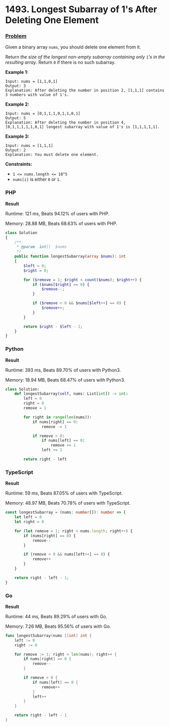 # 1493. Longest Subarray of 1's After Deleting One Element

### [Problem](https://leetcode.com/problems/longest-subarray-of-1s-after-deleting-one-element/description/)

Given a binary array `nums`, you should delete one element from it.

Return _the size of the longest non-empty subarray containing only_ `1`_'s in the resulting array_. Return `0` if there is no such subarray.

**Example 1:**

```
Input: nums = [1,1,0,1]
Output: 3
Explanation: After deleting the number in position 2, [1,1,1] contains 3 numbers with value of 1's.
```

**Example 2:**

```
Input: nums = [0,1,1,1,0,1,1,0,1]
Output: 5
Explanation: After deleting the number in position 4, [0,1,1,1,1,1,0,1] longest subarray with value of 1's is [1,1,1,1,1].
```

**Example 3:**

```
Input: nums = [1,1,1]
Output: 2
Explanation: You must delete one element.
```

**Constraints:**

* `1 <= nums.length <= 10^5`
* `nums[i]` is either `0` or `1`.

### PHP

**Result**

Runtime: 121 ms, Beats 94.12% of users with PHP.

Memory: 28.88 MB, Beats 68.63% of users with PHP.

```php
class Solution
{
    /**
     * @param  int[]  $nums
     */
    public function longestSubarray(array $nums): int
    {
        $left = 0;
        $right = 0;

        for ($remove = 1; $right < count($nums); $right++) {
            if ($nums[$right] == 0) {
                $remove--;
            }

            if ($remove < 0 && $nums[$left++] == 0) {
                $remove++;
            }
        }

        return $right - $left - 1;
    }
}
```

### Python

**Result**

Runtime: 393 ms, Beats 89.70% of users with Python3.

Memory: 18.94 MB, Beats 68.47% of users with Python3.

```python
class Solution:
    def longestSubarray(self, nums: List[int]) -> int:
        left = 0
        right = 0
        remove = 1

        for right in range(len(nums)):
            if nums[right] == 0:
                remove -= 1

            if remove < 0:
                if nums[left] == 0:
                    remove += 1
                left += 1

        return right - left
```

### TypeScript

**Result**

Runtime: 59 ms, Beats 87.05% of users with TypeScript.

Memory: 48.97 MB, Beats 70.78% of users with TypeScript.

```typescript
const longestSubarray = (nums: number[]): number => {
    let left = 0
    let right = 0

    for (let remove = 1; right < nums.length; right++) {
        if (nums[right] == 0) {
            remove--
        }

        if (remove < 0 && nums[left++] == 0) {
            remove++
        }
    }

    return right - left - 1;
}
```

### Go

**Result**

Runtime: 44 ms, Beats 89.29% of users with Go.

Memory: 7.26 MB, Beats 95.56% of users with Go.

```go
func longestSubarray(nums []int) int {
	left := 0
	right := 0

	for remove := 1; right < len(nums); right++ {
		if nums[right] == 0 {
			remove--
		}

		if remove < 0 {
			if nums[left] == 0 {
				remove++
			}
			left++
		}
	}

	return right - left - 1
}
```
